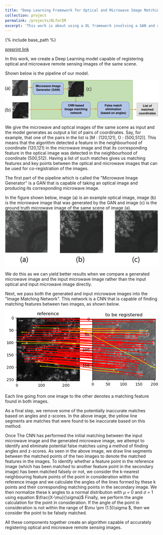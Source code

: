 ```yaml
---
title: "Deep Learning Framework for Optical and Microwave Image Matching"
collection: project
permalink: /projects/DLforIM
excerpt: 'This work is about using a DL framework involving a GAN and a CNN to register cross-spectral remote sensing images.'
---
```


{% include base_path %}

[preprint link](https://www.researchgate.net/publication/351437390_Deep_Learning_Framework_for_Optical_and_Microwave_Image_Matching)

In this work, we create a Deep Learning model capable of registering optical and microwave remote sensing images of the same scene.

Shown below is the pipeline of our model.

![image info](../images/pipeline.png)

We give the microwave and optical images of the same scene as input and the model generates as output a list of pairs of coordinates. Say, for example, that one of the pairs in the list is \[M : (120,121), O : (500,512)\]. This means that the algorithm detected a feature in the neighbourhood of coordinate (120,121) in the microwave image and that its corresponding feature in the optical image was detected in the neighbourhood of coordinate (500,512). Having a list of such matches gives us matching features and key points between the optical and microwave images that can be used for co-registration of the images.

The first part of the pipeline which is called the "Microwave Image Generator" is a GAN that is capable of taking an optical image and producing its corresponding microwave image.

In the figure shown below, image (a) is an example optical image, image (b) is the microwave image that was generated by the GAN and image (c) is the ground truth microwave image of the same scene of image (a). 
![image info](../images/ganexp.png)

We do this as we can yield better results when we compare a generated microwave image and the input microwave image rather than the input optical and input microwave image directly.

Next, we pass both the generated and input microwave images into the "Image Matching Network". This network is a CNN that is capable of finding matching features between two images, as shown below.

![image info](../images/3.png)

Each line going from one image to the other denotes a matching feature found in both images.

As a final step, we remove some of the potentially inaccurate matches based on angles and z-scores. In the above image, the yellow line segments are matches that were found to be inaccurate based on this method.

Once The CNN has performed the initial matching between the input microwave image and the generated microwave image, we attempt to identify and eliminate potential false
matches using a method of finding angles and z-scores.
As seen in the above image, we draw line segments between the
matched points of the two images to denote the matched
features in the images. To identify whether a feature point
in the reference image (which has been matched to another
feature point in the secondary image) has been matched
falsely or not, we consider the k-nearest neighbouring feature
points of the point in consideration within the reference image and we calculate the angles of the lines formed by
these k points and their corresponding matching points in the
secondary image. We then normalize these k angles
to a normal distribution with $\mu$ = 0 and $\sigma$ = 1 using equation
$\frac{X-\mu}{\sigma}$
Finally, we perform the angle calculation for the point in
consideration. If the angle of the point in consideration is not
within the range of $\mu \pm (1.5)\sigma $, then we consider the point to
be falsely matched.

All these components together create an algorithm capable of accurately registering optical and microwave remote sensing images.
